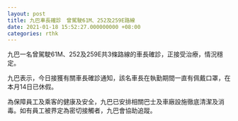 ```yaml
---
layout: post
title: 九巴車長確診　曾駕駛61M、252及259E路線
date: 2021-01-18 15:52:27.000000000 +08:00
categories: rthk
---
```


九巴一名曾駕駛61M、252及259E共3條路線的車長確診，正接受治療，情況穩定。

九巴表示，今日接獲有關車長確診通知，該名車長在執勤期間一直有佩戴口罩，在本月14日已休假。

為保障員工及乘客的健康及安全，九巴已安排相關巴士及車廠設施徹底清潔及消毒。如有員工被界定為密切接觸者，九巴會協助追蹤。
